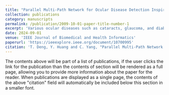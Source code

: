 ```yaml
---
title: "Parallel Multi-Path Network for Ocular Disease Detection Inspired by Visual Cognition Mechanism"
collection: publications
category: manuscripts
permalink: /publication/2009-10-01-paper-title-number-1
excerpt: 'Various ocular diseases such as cataracts, glaucoma, and diabetic retinopathy have become several major factors causing non-congenital visual impairment, which seriously threatens vision health. The shortage of ophthalmic medical resources has brought huge obstacles to large-scale ocular disease screening. Therefore, it is necessary to use computer-aided diagnosis (CAD) technology to achieve large-scale screening and diagnosis of ocular diseases. In this work, inspired by the human visual cognition mechanism, we propose a parallel multi-path network for multiple ocular diseases detection, called PMP-OD, which integrates the detection of multiple common ocular diseases, including cataracts, glaucoma, diabetic retinopathy, and pathological myopia. The bottom-up features of the fundus image are extracted by a common convolutional module, the Low-level Feature Extraction module, which simulates the non-selective pathway. Simultaneously, the top-down vessel and other lesion features are extracted by the High-level Feature Extraction module that simulates the selective pathway. The retinal vessel and lesion features can be regarded as task-driven high-level semantic information in the physician/'s disease diagnosis process. Then, the features are fused by a feature fusion module based on the attention mechanism. Finally, the disease classifier gives prediction results according to the integrated multi-features. The experimental results indicate that our PMP-OD model outperforms other state-of-the-art (SOTA) models on an ocular disease dataset reconstructed from ODIR-5K, APTOS-2019, ORIGA-light, and Kaggle.'
date: 2024-09-01
venue: 'IEEE Journal of Biomedical and Health Informatics'
paperurl: 'https://ieeexplore.ieee.org/document/10700995'
citation: 'T. Deng, Y. Huang and C. Yang, "Parallel Multi-Path Network for Ocular Disease Detection Inspired by Visual Cognition Mechanism," in IEEE Journal of Biomedical and Health Informatics, vol. 29, no. 1, pp. 345-357, Jan. 2025.'
---
```

The contents above will be part of a list of publications, if the user clicks the link for the publication than the contents of section will be rendered as a full page, allowing you to provide more information about the paper for the reader. When publications are displayed as a single page, the contents of the above "citation" field will automatically be included below this section in a smaller font.
